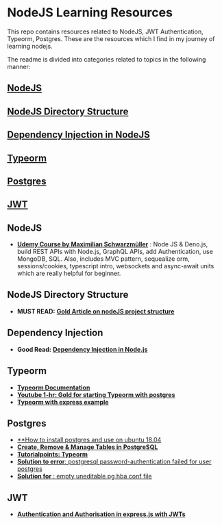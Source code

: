 # NodeJS Learning Resources
This repo contains resources related to NodeJS, JWT Authentication, Typeorm, Postgres. These are the resources which I find in my journey of learning nodejs.<br>

The readme is divided into categories related to topics in the following manner:
## [NodeJS](#nodejs)
## [NodeJS Directory Structure](#nodejs-directory-structure)
## [Dependency Injection in NodeJS](#dependency-injection)
## [Typeorm](#typeorm)
## [Postgres](#postgres)
## [JWT](#jwt)
## 

## NodeJS
- [**Udemy Course by  Maximilian Schwarzmüller**](https://www.udemy.com/course/nodejs-the-complete-guide) : Node JS & Deno.js, build REST APIs with Node.js, GraphQL APIs, add Authentication, use MongoDB, SQL. Also, includes MVC pattern, sequealize orm, sessions/cookies, typescript intro, websockets and async-await units which are really helpful for beginner.

## NodeJS Directory Structure 
- **MUST READ:** [**Gold Article on nodeJS project structure**](https://softwareontheroad.com/ideal-nodejs-project-structure/)

## Dependency Injection 
- **Good Read:** [**Dependency Injection in Node.js**](https://blog.risingstack.com/dependency-injection-in-node-js/)

## Typeorm 
- [**Typeorm Documentation**](https://typeorm.io/#/)
- [**Youtube 1-hr: Gold for starting Typeorm with postgres**](https://www.youtube.com/watch?v=Paz0gnODPE0&t=706s)
- [**Typeorm with express example**](https://orkhan.gitbook.io/typeorm/docs/example-with-express)

## Postgres
- [**How to install postgres and use on ubuntu 18.04](https://www.digitalocean.com/community/tutorials/how-to-install-and-use-postgresql-on-ubuntu-18-04)
- [**Create, Remove & Manage Tables in PostgreSQL**](https://www.digitalocean.com/community/tutorials/how-to-create-remove-manage-tables-in-postgresql-on-a-cloud-server)
- [**Tutorialpoints: Typeorm**](https://www.tutorialspoint.com/typeorm/index.htm)
- [**Solution to error**: postgresql password-authentication failed for user postgres](https://stackoverflow.com/questions/7695962/postgresql-password-authentication-failed-for-user-postgres)
- [**Solution for** : empty uneditable pg hba conf file](https://stackoverflow.com/questions/25974839/empty-uneditable-pg-hba-conf-file/25978628a)


## JWT
- [**Authentication and Authorisation in express.js with JWTs**](https://stackabuse.com/authentication-and-authorization-with-jwts-in-express-js/)
